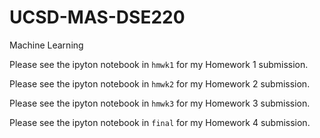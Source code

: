 # UCSD-MAS-DSE220
Machine Learning

Please see the ipyton notebook in `hmwk1` for my Homework 1 submission.

Please see the ipyton notebook in `hmwk2` for my Homework 2 submission.

Please see the ipyton notebook in `hmwk3` for my Homework 3 submission.

Please see the ipyton notebook in `final` for my Homework 4 submission.
